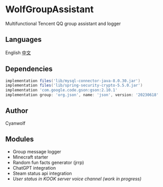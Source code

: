 # WolfGroupAssistant
Multifunctional Tencent QQ group assistant and logger
## Languages
English [中文](https://github.com/CyanWolf275/WolfGroupAssistant/blob/main/README_CN.md)
## Dependencies
```groovy
implementation files('lib/mysql-connector-java-8.0.30.jar')
implementation files('lib/spring-security-crypto-5.5.0.jar')
implementation 'com.google.code.gson:gson:2.10.1'
implementation group: 'org.json', name: 'json', version: '20230618'
```
## Author
Cyanwolf
## Modules
* Group message logger
* Minecraft starter
* Random fun facts generator (jrrp)
* ChatGPT integration
* Steam status api integration
* *User status in KOOK server voice channel (work in progress)*